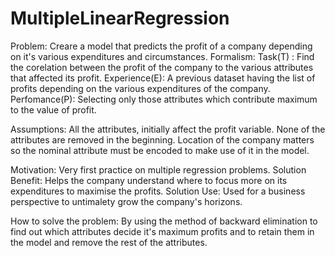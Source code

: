 # MultipleLinearRegression

Problem: Creare a model that predicts the profit of a company depending on it's various expenditures and circumstances. 
Formalism: 
         Task(T) : Find the corelation between the profit of the company to the various attributes that affected its profit.
         Experience(E): A previous dataset having the list of profits depending on the various expenditures of the company.
         Perfomance(P): Selecting only those attributes which contribute maximum to the value of profit.

Assumptions: All the attributes, initially affect the profit variable.
             None of the attributes are removed in the beginning.
             Location of the company matters so the nominal attribute must be encoded to make use of it in the model.
             

Motivation: Very first practice on multiple regression problems.
Solution Benefit: Helps the company understand where to focus more on its expenditures to maximise the profits.
Solution Use: Used for a business perspective to untimalety grow the company's horizons.

How to solve the problem:
                         By using the method of backward elimination to find out which attributes decide it's maximum profits and to retain them in the model and remove the rest of the attributes.
